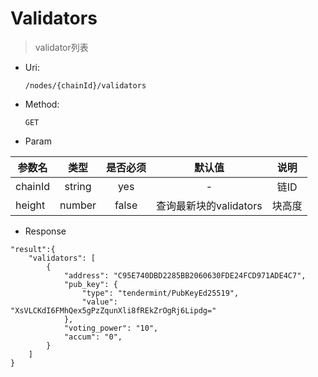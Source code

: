 
# Validators
> validator列表

* Uri:

   `/nodes/{chainId}/validators`

* Method:

    `GET`

* Param

| 参数名   |      类型      |是否必须|默认值|说明|
|----------|:-------------:|:-----:|:---:|:--:|
| chainId | string | yes | - | 链ID|
| height | number | false | 查询最新块的validators |块高度|


* Response
```
"result":{
    "validators": [
        {
            "address": "C95E740DBD2285BB2060630FDE24FCD971ADE4C7",
            "pub_key": {
                "type": "tendermint/PubKeyEd25519",
                "value": "XsVLCKdI6FMhQex5gPzZqunXli8fREkZrOgRj6Lipdg="
            },
            "voting_power": "10",
            "accum": "0",
        }
    ]
}
```
